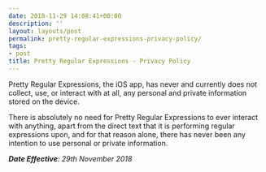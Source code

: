 ```yaml
---
date: 2018-11-29 14:08:41+00:00
description: ''
layout: layouts/post
permalink: pretty-regular-expressions-privacy-policy/
tags:
- post
title: Pretty Regular Expressions - Privacy Policy
---
```


<p>Pretty Regular Expressions, the iOS app, has never and currently does not collect, use, or interact with at all, any personal and private information stored on the device.</p>
<p>There is absolutely no need for Pretty Regular Expressions to ever interact with anything, apart from the direct text that it is performing regular expressions upon, and for that reason alone, there has never been any intention to use personal or private information.</p>
<p><em><strong>Date Effective</strong>: 29th November 2018</em></p>